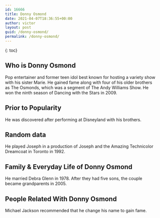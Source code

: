 ```yaml
---
id: 16666
title: Donny Osmond
date: 2021-04-07T18:36:55+00:00
author: victor
layout: post
guid: /donny-osmond/
permalink: /donny-osmond/
---
```



{: toc}


## Who is Donny Osmond



Pop entertainer and former teen idol best known for hosting a variety show with his sister Marie. He gained fame along with four of his older brothers as The Osmonds, which was a segment of The Andy Williams Show. He won the ninth season of Dancing with the Stars in 2009.

                
                
                
## Prior to Popularity



He was discovered after performing at Disneyland with his brothers.

                
                
                
## Random data



He played Joseph in a production of Joseph and the Amazing Technicolor Dreamcoat in Toronto in 1992.

                
                
                
## Family & Everyday Life of Donny Osmond



He married Debra Glenn in 1978. After they had five sons, the couple became grandparents in 2005.

                
                
                
## People Related With Donny Osmond



Michael Jackson recommended that he change his name to gain fame.

                
              
            
          
          
          